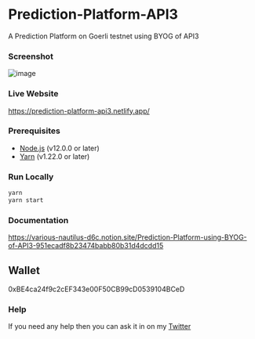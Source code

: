 # Prediction-Platform-API3
A Prediction Platform on Goerli testnet using BYOG of API3


### Screenshot

![image](https://user-images.githubusercontent.com/71931823/217875968-2da2bfdb-bc27-405f-a620-6436e1b083db.png)

### Live Website
https://prediction-platform-api3.netlify.app/

### Prerequisites

-   [Node.js](https://nodejs.org/en/) (v12.0.0 or later)
-   [Yarn](https://yarnpkg.com/) (v1.22.0 or later)


### Run Locally

```bash
yarn 
yarn start
```


### Documentation 
https://various-nautilus-d6c.notion.site/Prediction-Platform-using-BYOG-of-API3-951ecadf8b23474babb80b31d4dcdd15

## Wallet 
0xBE4ca24f9c2cEF343e00F50CB99cD0539104BCeD

### Help

If you need any help then you can ask it in on my [Twitter](https://twitter.com/0xAnon0602)

